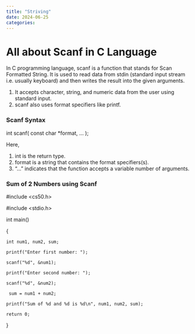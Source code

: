 ```yaml
---
title: "Striving"
date: 2024-06-25
categories:
---
```

# All about Scanf in C Language

In C programming language, scanf is a function that stands for Scan Formatted String. It is used to read data from stdin (standard input stream i.e. usually keyboard) and then writes the result into the given arguments.
1. It accepts character, string, and numeric data from the user using standard input.
2. scanf also uses format specifiers like printf.

### Scanf Syntax

int scanf( const char *format, ... );

Here,

1. int is the return type.
2. format is a string that contains the format specifiers(s).
3. “…” indicates that the function accepts a variable number of arguments.

### Sum of 2 Numbers using Scanf

#include <cs50.h>

#include <stdio.h>

int main() 

{

    int num1, num2, sum;

    printf("Enter first number: ");

    scanf("%d", &num1);

    printf("Enter second number: ");

    scanf("%d", &num2);

     sum = num1 + num2;

    printf("Sum of %d and %d is %d\n", num1, num2, sum);

    return 0;
}